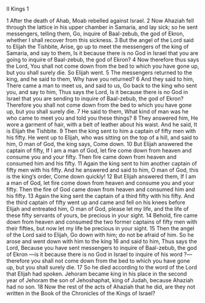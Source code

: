 II Kings 1

1	After the death of Ahab, Moab rebelled against Israel.
2	Now Ahaziah fell through the lattice in his upper chamber in Samaria, and lay sick; so he sent messengers, telling them, Go, inquire of Baal-zebub, the god of Ekron, whether I shall recover from this sickness.
3	But the angel of the Lord said to Elijah the Tishbite, Arise, go up to meet the messengers of the king of Samaria, and say to them, Is it because there is no God in Israel that you are going to inquire of Baal-zebub, the god of Ekron?
4	Now therefore thus says the Lord, You shall not come down from the bed to which you have gone up, but you shall surely die. So Elijah went.
5	The messengers returned to the king, and he said to them, Why have you returned?
6	And they said to him, There came a man to meet us, and said to us, Go back to the king who sent you, and say to him, Thus says the Lord, Is it because there is no God in Israel that you are sending to inquire of Baal-zebub, the god of Ekron? Therefore you shall not come down from the bed to which you have gone up, but you shall surely die.
7	He said to them, What kind of man was he who came to meet you and told you these things?
8	They answered him, He wore a garment of hair, with a belt of leather about his waist. And he said, It is Elijah the Tishbite.
9	Then the king sent to him a captain of fifty men with his fifty. He went up to Elijah, who was sitting on the top of a hill, and said to him, O man of God, the king says, Come down.
10	But Elijah answered the captain of fifty, If I am a man of God, let fire come down from heaven and consume you and your fifty. Then fire came down from heaven and consumed him and his fifty.
11	Again the king sent to him another captain of fifty men with his fifty. And he answered and said to him, O man of God, this is the king’s order, Come down quickly!
12	But Elijah answered them, If I am a man of God, let fire come down from heaven and consume you and your fifty. Then the fire of God came down from heaven and consumed him and his fifty.
13	Again the king sent the captain of a third fifty with his fifty. And the third captain of fifty went up and came and fell on his knees before Elijah and entreated him, O man of God, please let my life, and the life of these fifty servants of yours, be precious in your sight.
14	Behold, fire came down from heaven and consumed the two former captains of fifty men with their fifties, but now let my life be precious in your sight.
15	Then the angel of the Lord said to Elijah, Go down with him; do not be afraid of him. So he arose and went down with him to the king
16	and said to him, Thus says the Lord, Because you have sent messengers to inquire of Baal-zebub, the god of Ekron —is it because there is no God in Israel to inquire of his word ?— therefore you shall not come down from the bed to which you have gone up, but you shall surely die.
17	So he died according to the word of the Lord that Elijah had spoken. Jehoram became king in his place in the second year of Jehoram the son of Jehoshaphat, king of Judah, because Ahaziah had no son.
18	Now the rest of the acts of Ahaziah that he did, are they not written in the Book of the Chronicles of the Kings of Israel?

